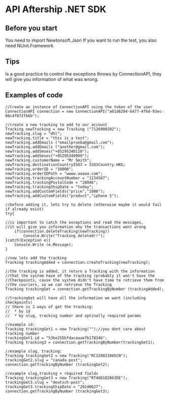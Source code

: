 API Aftership .NET SDK
==============

Before you start
--------------

  You need to import Newtonsoft.Json
  If you want to run the test, you also need NUnit.Framework

Tips
--------------

  Is a good practice to control the exceptions throws by ConnectionAPI, they
  will give you information of what was wrong.


Examples of code
--------------

	//Create an instance of ConnectionAPI using the token of the user
	ConnectionAPI connection = new ConnectionAPI("a61d6204-6477-4f6d-93ec-86c4f872fb6b");

 	//create a new tracking to add to our account
 	Tracking newTracking = new Tracking ("7126900292");
 	newTracking.slug = "dhl";
 	newTracking.title = "this is a test";
 	newTracking.addEmails ("emailprueba@gmail.com");
 	newTracking.addEmails ("another@gmail.com");
 	newTracking.addSmses("+85295340110");
 	newTracking.addSmses("+85295349999");
 	newTracking.customerName = "Mr Smith";
 	newTracking.destinationCountryISO3 = ISO3Country.HKG;
 	newTracking.orderID = "10000";
 	newTracking.orderIDPath = "wwww.aaaaa.com";
 	newTracking.trackingAccountNumber = "1234567";
 	newTracking.trackingPostalCode = "28046";
 	newTracking.trackingShipDate = "today";	
 	newTracking.addCustomFields("price","1000");
 	newTracking.addCustomFields("product","iphone 5");
 	
 	//before adding it, lets try to delete (otherwise maybe it would fail if already exist)
 	try{
 	
 	//is important to catch the exceptions and read the messages,		    
 	//it will give you information why the transactions went wrong
 		if(connection.deleteTracking(newTracking))
 			Console.Write("Tracking deleted!!");
 	}catch(Exception e){
 		Console.Write (e.Message);
 	}	
 	
 	//now lets add the tracking
 	Tracking trackingAdded = connection.createTracking(newTracking);	
 	
 	//the tracking is added, it return a Tracking with the information
 	//that the system have of the tracking (probably it won't have the
 	//Checkpoints, cause the system didn't have time to retrieve them from
 	//the couriers, so we can retrieve the Tracking	
 	Tracking trackingGet = connection.getTrackingByNumber (trackingAdded);	
 	
 	//trackingGet will have all the information we want (including checkpoints)	
 	// there is 2 ways of get the tracking:
 	//	* by id
 	//	* by slug, tracking number and optinally required params	
 	
 	//example id:
 	Tracking trackingGet1 = new Tracking("");//you dont care about tracking number
 	trackingGet1.id = "53be255bfdacaaae7b17834b";
 	Tracking tracking3 = connection.getTrackingByNumber(trackingGet1);	
 	
 	//example slug, tracking:
 	Tracking trackingGet2 = new Tracking("RC328021065CN");
 	trackingGet2.slug = "canada-post";
 	connection.getTrackingByNumber (trackingGet2);	
 	
 	//example slug,tracking + required fields
 	Tracking trackingGet3 = new Tracking("RT406182863DE");
 	trackingGet3.slug = "deutsch-post";
 	trackingGet3.trackingShipDate = "20140627";
 	connection.getTrackingByNumber (trackingGet3);	
